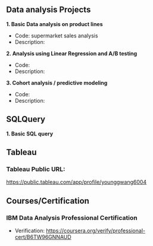 ## Data analysis Projects
**1. Basic Data analysis on product lines**
 - Code: supermarket sales analysis
 - Description:

**2. Analysis using Linear Regression and A/B testing**
 - Code: 
 - Description: 

**3. Cohort analysis / predictive modeling**
 - Code: 
 - Description: 

## SQLQuery 
**1. Basic SQL query**


## Tableau 
### Tableau Public URL:  
https://public.tableau.com/app/profile/younggwang6004


## Courses/Certification
### IBM Data Analysis Professional Certification
- Verification: https://coursera.org/verify/professional-cert/B6TW96GNNAUD

